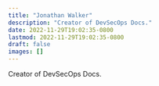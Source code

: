 ```yaml
---
title: "Jonathan Walker"
description: "Creator of DevSecOps Docs."
date: 2022-11-29T19:02:35-0800
lastmod: 2022-11-29T19:02:35-0800
draft: false
images: []
---
```


Creator of DevSecOps Docs.
